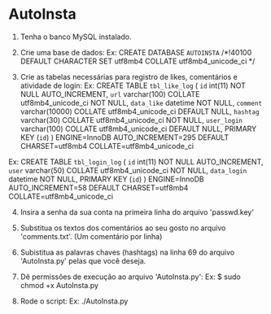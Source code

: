 # AutoInsta

1. Tenha o banco MySQL instalado.

2. Crie uma base de dados:
Ex: CREATE DATABASE `AUTOINSTA` /*!40100 DEFAULT CHARACTER SET utf8mb4 COLLATE utf8mb4_unicode_ci */

3. Crie as tabelas necessárias para registro de likes, comentários e atividade de login:
Ex: CREATE TABLE `tbl_like_log` (
  `id` int(11) NOT NULL AUTO_INCREMENT,
  `url` varchar(100) COLLATE utf8mb4_unicode_ci NOT NULL,
  `data_like` datetime NOT NULL,
  `comment` varchar(10000) COLLATE utf8mb4_unicode_ci DEFAULT NULL,
  `hashtag` varchar(30) COLLATE utf8mb4_unicode_ci NOT NULL,
  `user_login` varchar(100) COLLATE utf8mb4_unicode_ci DEFAULT NULL,
  PRIMARY KEY (`id`)
) ENGINE=InnoDB AUTO_INCREMENT=295 DEFAULT CHARSET=utf8mb4 COLLATE=utf8mb4_unicode_ci

Ex: CREATE TABLE `tbl_login_log` (
  `id` int(11) NOT NULL AUTO_INCREMENT,
  `user` varchar(50) COLLATE utf8mb4_unicode_ci NOT NULL,
  `data_login` datetime NOT NULL,
  PRIMARY KEY (`id`)
) ENGINE=InnoDB AUTO_INCREMENT=58 DEFAULT CHARSET=utf8mb4 COLLATE=utf8mb4_unicode_ci

4. Insira a senha da sua conta na primeira linha do arquivo 'passwd.key'

5. Substitua os textos dos comentários ao seu gosto no arquivo 'comments.txt'. (Um comentário por linha)

6. Subistitua as palavras chaves (hashtags) na linha 69 do arquivo 'AutoInsta.py' pelas que você deseja.

7. Dê permissões de execução ao arquivo 'AutoInsta.py':
Ex: $ sudo chmod +x AutoInsta.py

8. Rode o script:
Ex: ./AutoInsta.py